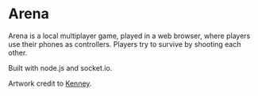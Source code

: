 # Arena
Arena is a local multiplayer game, played in a web browser, where players use their phones as controllers. 
Players try to survive by shooting each other.

Built with node.js and socket.io.

Artwork credit to [Kenney](http://kenney.nl).
